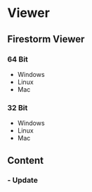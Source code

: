 # Viewer

## Firestorm Viewer

### 64 Bit
- Windows
- Linux
- Mac

### 32 Bit
- Windows
- Linux
- Mac
















    
## Content

### - Update

